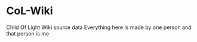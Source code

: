 # CoL-Wiki
Child Of Light Wiki source data
Everything here is made by one person
and that person is me
